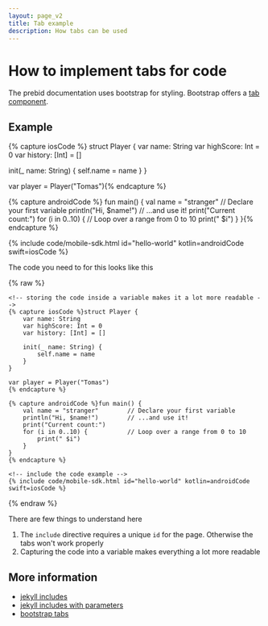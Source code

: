 ```yaml
---
layout: page_v2
title: Tab example
description: How tabs can be used
---
```


# How to implement tabs for code

The prebid documentation uses bootstrap for styling. Bootstrap offers a [tab component](https://getbootstrap.com/docs/4.6/components/navs/#javascript-behavior).

## Example

{% capture iosCode %}
struct Player {
  var name: String
  var highScore: Int = 0
  var history: [Int] = []
  
  init(_ name: String) {
      self.name = name
  }
}

var player = Player("Tomas"){% endcapture %}

{% capture androidCode %}
fun main() {
  val name = "stranger"        // Declare your first variable
  println("Hi, $name!")        // ...and use it!
  print("Current count:")
  for (i in 0..10) {           // Loop over a range from 0 to 10
    print(" $i")
  }
}{% endcapture %}

{% include code/mobile-sdk.html id="hello-world" kotlin=androidCode swift=iosCode %}

The code you need to for this looks like this

{% raw %}

```liquid
<!-- storing the code inside a variable makes it a lot more readable -->
{% capture iosCode %}struct Player {
    var name: String
    var highScore: Int = 0
    var history: [Int] = []

    init(_ name: String) {
        self.name = name
    }
}

var player = Player("Tomas")
{% endcapture %}

{% capture androidCode %}fun main() {
    val name = "stranger"        // Declare your first variable
    println("Hi, $name!")        // ...and use it!
    print("Current count:")
    for (i in 0..10) {           // Loop over a range from 0 to 10
        print(" $i")
    }
}
{% endcapture %}

<!-- include the code example -->
{% include code/mobile-sdk.html id="hello-world" kotlin=androidCode swift=iosCode %}
```

{% endraw %}

There are few things to understand here

1. The `include` directive requires a unique `id` for the page. Otherwise the tabs won't work properly
2. Capturing the code into a variable makes everything a lot more readable

## More information

- [jekyll includes](https://jekyllrb.com/docs/includes/)
- [jekyll includes with parameters](https://jekyllrb.com/docs/includes/#passing-parameter-variables-to-includes)
- [bootstrap tabs](https://getbootstrap.com/docs/4.6/components/navs/#javascript-behavior)
